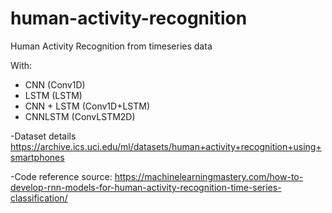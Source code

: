 # human-activity-recognition
Human Activity Recognition from timeseries data

With:
- CNN (Conv1D)
- LSTM (LSTM)
- CNN + LSTM (Conv1D+LSTM)
- CNNLSTM (ConvLSTM2D)

-Dataset details https://archive.ics.uci.edu/ml/datasets/human+activity+recognition+using+smartphones

-Code reference source: https://machinelearningmastery.com/how-to-develop-rnn-models-for-human-activity-recognition-time-series-classification/

